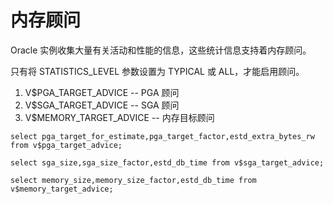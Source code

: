 # 内存顾问

Oracle 实例收集大量有关活动和性能的信息，这些统计信息支持着内存顾问。

只有将 STATISTICS_LEVEL 参数设置为 TYPICAL 或 ALL，才能启用顾问。



1. V$PGA_TARGET_ADVICE -- PGA 顾问
2. V$SGA_TARGET_ADVICE -- SGA 顾问
3. V$MEMORY_TARGET_ADVICE -- 内存目标顾问


```
select pga_target_for_estimate,pga_target_factor,estd_extra_bytes_rw from v$pga_target_advice;

select sga_size,sga_size_factor,estd_db_time from v$sga_target_advice;

select memory_size,memory_size_factor,estd_db_time from v$memory_target_advice;

```


